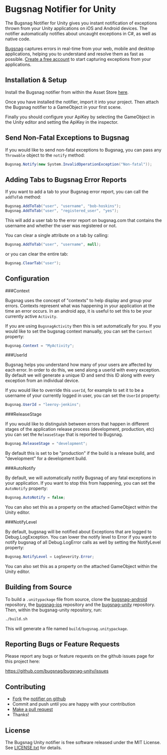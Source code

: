 Bugsnag Notifier for Unity
============================

The Bugsnag Notifier for Unity gives you instant notification of exceptions
thrown from your Unity applications on iOS and Android devices. 
The notifier automatically notifies about uncaught exceptions in C#, as well as native code.

[Bugsnag](http://bugsnag.com) captures errors in real-time from your web, 
mobile and desktop applications, helping you to understand and resolve them 
as fast as possible. [Create a free account](http://bugsnag.com) to start 
capturing exceptions from your applications.


Installation & Setup
--------------------

Install the Bugsnag notifier from within the Asset Store [here]().

Once you have installed the notifier, import it into your project. Then attach the Bugsnag notifier to a GameObject in your first scene.

Finally you should configure your ApiKey by selecting the GameObject in the Unity editor and setting the ApiKey in the inspector.


Send Non-Fatal Exceptions to Bugsnag
------------------------------------

If you would like to send non-fatal exceptions to Bugsnag, you can pass any
`Throwable` object to the `notify` method:

```csharp
Bugsnag.Notify(new System.InvalidOperationException("Non-fatal"));
```

Adding Tabs to Bugsnag Error Reports
------------------------------------

If you want to add a tab to your Bugsnag error report, you can call the `addToTab` method:

```csharp
Bugsnag.AddToTab("user", "username", "bob-hoskins");
Bugsnag.AddToTab("user", "registered_user", "yes");
```

This will add a user tab to the error report on bugsnag.com that contains the username and whether the user was registered or not.

You can clear a single attribute on a tab by calling:

```csharp
Bugsnag.AddToTab("user", "username", null);
```

or you can clear the entire tab:

```csharp
Bugsnag.ClearTab("user");
```

Configuration
-------------

###Context

Bugsnag uses the concept of "contexts" to help display and group your
errors. Contexts represent what was happening in your application at the
time an error occurs. In an android app, it is useful to set this to be 
your currently active `Activity`.
    
If you are using `BugsnagActivity` then this is set automatically for you.
If you would like to set the bugsnag context manually, you can set the 
`Context` property:

```csharp
Bugsnag.Context = "MyActivity";
```

###UserId

Bugsnag helps you understand how many of your users are affected by each
error. In order to do this, we send along a userId with every exception. 
By default we will generate a unique ID and send this ID along with every 
exception from an individual device.
    
If you would like to override this `userId`, for example to set it to be a
username of your currently logged in user, you can set the `UserId` property:

```csharp
Bugsnag.UserId = "leeroy-jenkins";
```

###ReleaseStage

If you would like to distinguish between errors that happen in different
stages of the application release process (development, production, etc)
you can set the `ReleaseStage` that is reported to Bugsnag.

```csharp
Bugsnag.ReleaseStage = "development";
```
    
By default this is set to be "production" if the build is a release build, and "development" for a development build.

###AutoNotify

By default, we will automatically notify Bugsnag of any fatal exceptions
in your application. If you want to stop this from happening, you can set the 
`AutoNotify` property:
    
```csharp
Bugsnag.AutoNotify = false;
```

You can also set this as a property on the attached GameObject within the Unity editor.

###NotifyLevel

By default, bugsnag will be notified about Exceptions that are logged to Debug.LogException. You can lower the notify level to Error if you want to notify bugsnag of all Debug.LogError calls as well by setting the NotifyLevel property:

```csharp
Bugsnag.NotifyLevel = LogSeverity.Error;
```

You can also set this as a property on the attached GameObject within the Unity editor.

Building from Source
--------------------

To build a `.unitypackage` file from source, clone the [bugsnag-android](https://github.com/bugsnag/bugsnag-android) repository, the [bugsnag-ios](https://github.com/bugsnag/bugsnag-ios) repository and the [bugsnag-unity](https://github.com/bugsnag/bugsnag-unity) repository. Then, within the bugsnag-unity repository, run:

```bash
./build.sh
```

This will generate a file named `build/bugsnag.unitypackage`.


Reporting Bugs or Feature Requests
----------------------------------

Please report any bugs or feature requests on the github issues page for this
project here:

<https://github.com/bugsnag/bugsnag-unity/issues>


Contributing
------------

-   [Fork](https://help.github.com/articles/fork-a-repo) the [notifier on github](https://github.com/bugsnag/bugsnag-unity)
-   Commit and push until you are happy with your contribution
-   [Make a pull request](https://help.github.com/articles/using-pull-requests)
-   Thanks!


License
-------

The Bugsnag Unity notifier is free software released under the MIT License. 
See [LICENSE.txt](https://github.com/bugsnag/bugsnag-unity/blob/master/LICENSE.txt) for details.